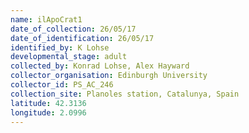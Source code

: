 ```yaml
---
name: ilApoCrat1
date_of_collection: 26/05/17
date_of_identification: 26/05/17
identified_by: K Lohse
developmental_stage: adult
collected_by: Konrad Lohse, Alex Hayward
collector_organisation: Edinburgh University
collector_id: PS_AC_246
collection_site: Planoles station, Catalunya, Spain
latitude: 42.3136
longitude: 2.0996
---
```

